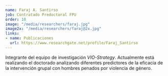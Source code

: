 ```yaml
---
name: Faraj A. Santirso
job: Contratado Predoctoral FPU
order: 10
image: "/media/researchers/faraj.jpg"
image2x: "/media/researchers/faraj@2x.jpg"
links:
- name: Publicaciones
  url: https://www.researchgate.net/profile/Faraj_Santirso
---
```


Integrante del equipo de investigación _VIO-Strategy_. Actualmente está realizando el doctorado analizando diferentes predictores de la eficacia de la intervención grupal con hombres penados por violencia de género.
